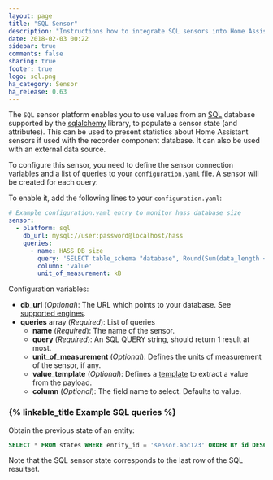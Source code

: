 ```yaml
---
layout: page
title: "SQL Sensor"
description: "Instructions how to integrate SQL sensors into Home Assistant."
date: 2018-02-03 00:22
sidebar: true
comments: false
sharing: true
footer: true
logo: sql.png
ha_category: Sensor
ha_release: 0.63
---
```


The `SQL` sensor platform enables you to use values from an [SQL](https://en.wikipedia.org/wiki/SQL) database supported by the [sqlalchemy](https://www.sqlalchemy.org) library, to populate a sensor state (and attributes).
This can be used to present statistics about Home Assistant sensors if used with the recorder component database. It can also be used with an external data source.

To configure this sensor, you need to define the sensor connection variables and a list of queries to your `configuration.yaml` file. A sensor will be created for each query:

To enable it, add the following lines to your `configuration.yaml`:

```yaml
# Example configuration.yaml entry to monitor hass database size
sensor:
  - platform: sql
    db_url: mysql://user:password@localhost/hass
    queries:
      - name: HASS DB size
        query: 'SELECT table_schema "database", Round(Sum(data_length + index_length) / 1024, 1) "value" FROM information_schema.tables WHERE table_schema="hass" GROUP BY table_schema;'
        column: 'value'
        unit_of_measurement: kB
```

Configuration variables:

- **db_url** (*Optional*): The URL which points to your database. See [supported engines](/components/recorder/#custom-database-engines).
- **queries** array (*Required*): List of queries
  - **name** (*Required*): The name of the sensor.
  - **query** (*Required*): An SQL QUERY string, should return 1 result at most.
  - **unit_of_measurement** (*Optional*): Defines the units of measurement of the sensor, if any.
  - **value_template** (*Optional*): Defines a [template](/docs/configuration/templating/#processing-incoming-data) to extract a value from the payload.
  - **column** (*Optional*): The field name to select. Defaults to value.

### {% linkable_title Example SQL queries %}

Obtain the previous state of an entity:

```sql
SELECT * FROM states WHERE entity_id = 'sensor.abc123' ORDER BY id DESC LIMIT 2
```

Note that the SQL sensor state corresponds to the last row of the SQL resultset.

